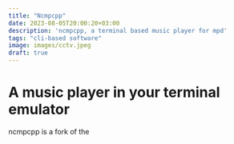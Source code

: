 ```yaml
---
title: "Ncmpcpp"
date: 2023-08-05T20:00:20+03:00
description: 'ncmpcpp, a terminal based music player for mpd'
tags: "cli-based software"
image: images/cctv.jpeg
draft: true
---
```


# A music player in your terminal emulator

ncmpcpp is a fork of the 
